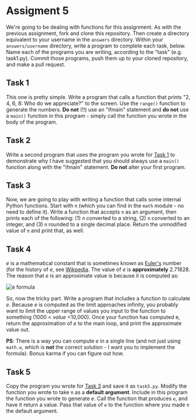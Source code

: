 # Assigment 5

We're going to be dealing with functions for this assignment.  As with the previous assignment, fork and clone this repository. Then create a directory equivalent to your username in the `answers` directory.  Within your `answers/username` directory, write a program to complete each task, below. Name each of the programs you are writing, according to the "task" (e.g. task1.py). Commit those programs, push them up to your cloned repository, and make a pull request.


## Task 1

This one is pretty simple. Write a program that calls a function that prints "2, 4, 6, 8: Who do we appreciate?" to the screen.  Use the `range()` function to generate the numbers.  **Do not** (!!) use an "ifmain" statement and **do not** use a `main()` function in this program - simply call the function you wrote in the body of the program.

## Task 2

Write a second program that uses the program you wrote for [Task 1](task-1) to demonstrate why I have suggested that you should always use a `main()` function along with the "ifmain" statement.  **Do not** alter your first program.

## Task 3

Now, we are going to play with writing a function that calls some internal Python functions.  Start with `π` (which you can find in the `math` module - no need to define it).  Write a function that accepts `π` as an argument, then prints each of the following: (1) `π` converted to a string, (2) `π` converted to an integer, and (3) `π` rounded to a single decimal place.  Return the unmodified value of `π` and print that, as well.

## Task 4

*e* is a mathematical constant that is sometimes known as [Euler's](https://en.wikipedia.org/wiki/Leonhard_Euler) number (for the history of *e*, see [Wikpedia](https://en.wikipedia.org/wiki/E_(mathematical_constant)).  The value of *e* is **approximately** 2.71828. The reason that *e* is an approximate value is because it is computed as:

![e formula](images/e.png)

So, now the tricky part.  Write a program that includes a function to calculate *e*.  Because *e* is computed as the limit approaches infinity, you probably want to limit the upper range of values you input to the function to something (1000 < *value* <10,000).  Once your function has computed e, return the approximation of *e* to the main loop, and print the approximate value out.

**PS**: There is a way you can compute *e* in a single line (and not just using `math.e`, which is **not** the correct solution - I want you to implement the formula).  Bonus karma if you can figure out how.

## Task 5

Copy the program you wrote for [Task 3](task-3) and save it as `task5.py`.  Modify the function you wrote to take `π` as a **default argument**.  Include in this program the function you wrote to generate *e*.  Call the function that produces `e`, and have it return a value.  Pass that value of `e` to the function where you made `π` the default argument.
